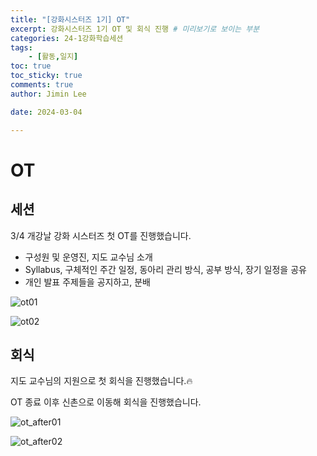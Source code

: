 ```yaml
---
title: "[강화시스터즈 1기] OT"
excerpt: 강화시스터즈 1기 OT 및 회식 진행 # 미리보기로 보이는 부분
categories: 24-1강화학습세션
tags: 
    - [활동,일지]
toc: true
toc_sticky: true
comments: true
author: Jimin Lee

date: 2024-03-04

---
```


# OT

## 세션

3/4 개강날 강화 시스터즈 첫 OT를 진행했습니다. 

- 구성원 및 운영진, 지도 교수님 소개
- Syllabus, 구체적인 주간 일정, 동아리 관리 방식, 공부 방식, 장기 일정을 공유
- 개인 발표 주제들을 공지하고, 분배

![ot01](https://github.com/KanghwaSisters/kanghwasisters.github.io/assets/126959470/a3b87fa6-a0de-4c63-a127-5357f3517faf)

![ot02](https://github.com/KanghwaSisters/kanghwasisters.github.io/assets/126959470/98971d6d-30fa-42c3-8d0c-839006560b1c)




## 회식

지도 교수님의 지원으로 첫 회식을 진행했습니다.🔥

OT 종료 이후 신촌으로 이동해 회식을 진행했습니다.

![ot_after01](https://github.com/KanghwaSisters/kanghwasisters.github.io/assets/126959470/8cc0af27-9ff7-4a42-a550-29e7d333c847)

![ot_after02](https://github.com/KanghwaSisters/kanghwasisters.github.io/assets/126959470/87663584-cd89-4a0f-a57e-b02df502d2e6)

